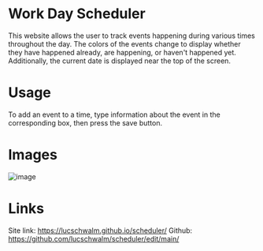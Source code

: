 # Work Day Scheduler
This website allows the user to track events happening during various times throughout the day. The colors of the events change to display whether they have happened already, are happening, or haven't happened yet. Additionally, the current date is displayed near the top of the screen.

# Usage
To add an event to a time, type information about the event in the corresponding box, then press the save button.

# Images
![image](https://github.com/lucschwalm/scheduler/assets/130501111/244765a5-4574-490b-899a-cb8bb27823d8)

# Links
Site link: https://lucschwalm.github.io/scheduler/
Github: https://github.com/lucschwalm/scheduler/edit/main/
